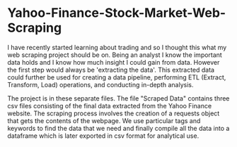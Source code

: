# Yahoo-Finance-Stock-Market-Web-Scraping

I have recently started learning about trading and so I thought this what my web scraping project should be on. Being an analyst I know the important data holds and I know how much insight I could gain from data. However the first step would always be 'extracting the data'. This extracted data could further be used for creating a data pipeline, performing ETL (Extract, Transform, Load) operations, and conducting in-depth analysis.

The project is in these separate files. The file "Scraped Data" contains three csv files consisting of the final data extracted from the Yahoo Finance website. The scraping process involves the creation of a requests object that gets the contents of the webpage. We use particular tags and keywords to find the data that we need and finally compile all the data into a dataframe which is later exported in csv format for analytical use.
